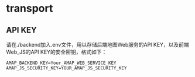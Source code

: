 # transport

## API KEY

请在./backend加入.env文件，用以存储后端地图Web服务的API KEY，以及前端Web_JS的API KEY的安全密钥，格式如下：

```
AMAP_BACKEND_KEY=Your_AMAP_WEB_SERVICE_KEY
AMAP_JS_SECURITY_KEY=YOUR_AMAP_JS_SECURITY_KEY
```